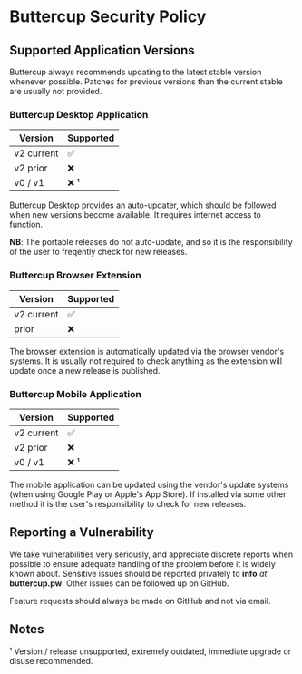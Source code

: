 # Buttercup Security Policy

## Supported Application Versions

Buttercup always recommends updating to the latest stable version whenever possible. Patches for previous versions than the current stable are usually not provided.

### Buttercup Desktop Application

| Version       | Supported |
|---------------|-----------|
| v2 current    | ✅        |
| v2 prior      | ❌        |
| v0 / v1       | ❌ ¹      |

Buttercup Desktop provides an auto-updater, which should be followed when new versions become available. It requires internet access to function.

**NB**: The portable releases do not auto-update, and so it is the responsibility of the user to freqently check for new releases.

### Buttercup Browser Extension

| Version       | Supported |
|---------------|-----------|
| v2 current    | ✅        |
| prior         | ❌        |

The browser extension is automatically updated via the browser vendor's systems. It is usually not required to check anything as the extension will update once a new release is published.

### Buttercup Mobile Application

| Version       | Supported |
|---------------|-----------|
| v2 current    | ✅        |
| v2 prior      | ❌        |
| v0 / v1       | ❌ ¹      |

The mobile application can be updated using the vendor's update systems (when using Google Play or Apple's App Store). If installed via some other method it is the user's responsibility to check for new releases.

## Reporting a Vulnerability

We take vulnerabilities very seriously, and appreciate discrete reports when possible to ensure adequate handling of the problem before it is widely known about. Sensitive issues should be reported privately to **info** _at_ **buttercup.pw**. Other issues can be followed up on GitHub.

Feature requests should always be made on GitHub and not via email.

## Notes

 ¹ Version / release unsupported, extremely outdated, immediate upgrade or disuse recommended.
 
